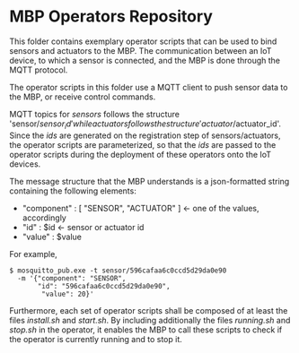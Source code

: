 # MBP Operators Repository

This folder contains exemplary operator scripts that can be used to bind sensors and actuators to the MBP. The communication between an IoT device, to which a sensor is connected, and the MBP is done through the MQTT protocol. 

The operator scripts in this folder use a MQTT client to push sensor data to the MBP, or receive control commands. 

MQTT topics for *sensors* follows the structure 'sensor/$sensor_id' while actuators follows the structure 'actuator/$actuator_id'. Since the *ids* are generated on the registration step of sensors/actuators, the operator scripts are parameterized, so that the *ids* are passed to the operator scripts during the deployment of these operators onto the IoT devices.

The message structure that the MBP understands is a json-formatted string containing the following elements:
 - "component" : [ "SENSOR", "ACTUATOR" ] <- one of the values, accordingly
 - "id" : $id <- sensor or actuator id
 - "value" : $value

For example,
    
    $ mosquitto_pub.exe -t sensor/596cafaa6c0ccd5d29da0e90 
      -m '{"component": "SENSOR", 
           "id": "596cafaa6c0ccd5d29da0e90", 
	        "value": 20}'
	

Furthermore, each set of operator scripts shall be composed of at least the files *install.sh* and *start.sh*. By including  additionally the files *running.sh* and *stop.sh* in the operator, it enables the MBP to call these scripts to check if the operator is currently running and to stop it.
